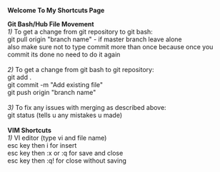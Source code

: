 **Welcome To My Shortcuts Page**

**Git Bash/Hub File Movement** <br />
*1)* To get a change from git repository to git bash:  <br />
git pull origin "branch name" - if master branch leave alone <br />
also make sure not to type commit more than once because once you commit its done no need to do it again<br />
<br />
*2)* To get a change from git bash to git repository:<br />
git add .<br />
git commit -m "Add existing file"<br />
git push origin "branch name"<br />
<br />
*3)* To fix any issues with merging as described above:<br />
git status (tells u any mistakes u made) <br />
<br />**VIM Shortcuts** <br />
*1)* VI editor (type vi and file name)<br />
esc key then i for insert<br />
esc key then :x or :q for save and close<br />
esc key then :q! for close without saving <br />

